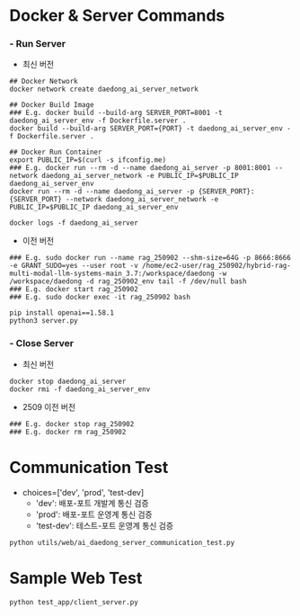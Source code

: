 Docker & Server Commands
============

### - Run Server

* 최신 버전

```
## Docker Network
docker network create daedong_ai_server_network

## Docker Build Image
### E.g. docker build --build-arg SERVER_PORT=8001 -t daedong_ai_server_env -f Dockerfile.server .
docker build --build-arg SERVER_PORT={PORT} -t daedong_ai_server_env -f Dockerfile.server .

## Docker Run Container
export PUBLIC_IP=$(curl -s ifconfig.me)
### E.g. docker run --rm -d --name daedong_ai_server -p 8001:8001 --network daedong_ai_server_network -e PUBLIC_IP=$PUBLIC_IP daedong_ai_server_env
docker run --rm -d --name daedong_ai_server -p {SERVER_PORT}:{SERVER_PORT} --network daedong_ai_server_network -e PUBLIC_IP=$PUBLIC_IP daedong_ai_server_env

docker logs -f daedong_ai_server
```

* 이전 버전

```
### E.g. sudo docker run --name rag_250902 --shm-size=64G -p 8666:8666 -e GRANT_SUDO=yes --user root -v /home/ec2-user/rag_250902/hybrid-rag-multi-modal-llm-systems-main_3.7:/workspace/daedong -w /workspace/daedong -d rag_250902_env tail -f /dev/null bash
### E.g. docker start rag_250902
### E.g. sudo docker exec -it rag_250902 bash

pip install openai==1.58.1
python3 server.py
```

### - Close Server

* 최신 버전

```
docker stop daedong_ai_server
docker rmi -f daedong_ai_server_env
```

* 2509 이전 버전

```
### E.g. docker stop rag_250902
### E.g. docker rm rag_250902
```


Communication Test
============

* choices=['dev', 'prod', 'test-dev]
    * 'dev': 배포-포트 개발계 통신 검증
    * 'prod': 배포-포트 운영계 통신 검증
    * 'test-dev': 테스트-포트 운영계 통신 검증

```
python utils/web/ai_daedong_server_communication_test.py
```


Sample Web Test
============

```
python test_app/client_server.py
```

